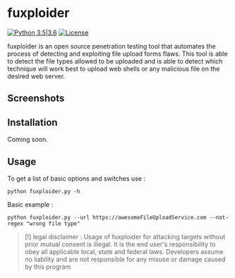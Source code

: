 # fuxploider

[![Python 3.5|3.6](https://img.shields.io/badge/python-3.5%2F3.6-green.svg)](https://www.python.org/) [![License](https://img.shields.io/badge/license-GPLv2-red.svg)](https://raw.githubusercontent.com/almandin/fuxploider/master/LICENSE.md)

fuxploider is an open source penetration testing tool that automates the process of detecting and exploiting file upload forms flaws. This tool is able to detect the file types allowed to be uploaded and is able to detect which technique will work best to upload web shells or any malicious file on the desired web server.

Screenshots
----

Installation
----

Coming soon.

Usage
----

To get a list of basic options and switches use :

    python fuxploider.py -h

Basic example :

    python fuxploider.py --url https://awesomeFileUploadService.com --not-regex "wrong file type"


> [!] legal disclaimer : Usage of fuxploider for attacking targets without prior mutual consent is illegal. It is the end user's responsibility to obey all applicable local, state and federal laws. Developers assume no liability and are not responsible for any misuse or damage caused by this program
